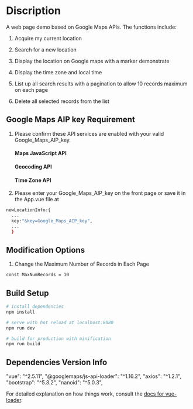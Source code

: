 # Discription

A web page demo based on Google Maps APIs. The functions include:

1. Acquire my current location 

2. Search for a new location

3. Display the location on Google maps with a marker demonstrate

4. Display the time zone and local time

6. List up all search results with a pagination to allow 10 records maximum on each page

6. Delete all selected records from the list

## Google Maps AIP key Requirement
1. Please confirm these API services are enabled with your valid Google_Maps_AIP_key.
   
   #### Maps JavaScript API
   #### Geocoding API
   #### Time Zone API

2. Please enter your Google_Maps_AIP_key on the front page or save it in the App.vue file at
``` bash
newLocationInfo:{
  ...
  key:"&key=Google_Maps_AIP_key",
  ...
  }
```
## Modification Options
1. Change the Maximum Number of Records in Each Page
``` bash
const MaxNumRecords = 10
```

## Build Setup

``` bash
# install dependencies
npm install

# serve with hot reload at localhost:8080
npm run dev

# build for production with minification
npm run build
```

## Dependencies Version Info
"vue": "^2.5.11",
"@googlemaps/js-api-loader": "^1.16.2",
"axios": "^1.2.1",
"bootstrap": "^5.3.2",
"nanoid": "^5.0.3",

For detailed explanation on how things work, consult the [docs for vue-loader](http://vuejs.github.io/vue-loader).
